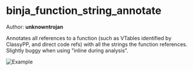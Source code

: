 # binja_function_string_annotate

Author: **unknowntrojan**

Annotates all references to a function (such as VTables identified by ClassyPP, and direct code refs) with all the strings the function references.
Slightly buggy when using "inline during analysis".

![Example](https://i.imgur.com/N3XoV6A.png)
